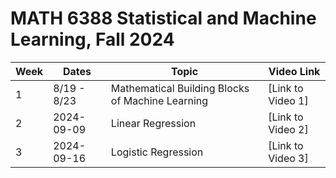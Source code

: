 # MATH 6388 Statistical and Machine Learning, Fall 2024

| Week | Dates        | Topic                         | Video Link                 |
|------|-------------|-------------------------------|----------------------------|
| 1    | 8/19 - 8/23 | Mathematical Building Blocks of Machine Learning         | [Link to Video 1]          |
| 2    | 2024-09-09 | Linear Regression              | [Link to Video 2]          |
| 3    | 2024-09-16 | Logistic Regression           | [Link to Video 3]          |


